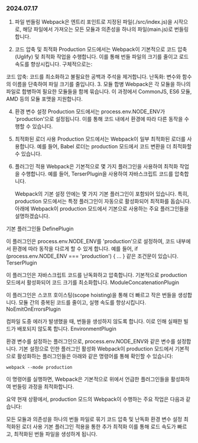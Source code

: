 ### 2024.07.17

1. 파일 번들링
   Webpack은 엔트리 포인트로 지정된 파일(./src/index.js)을 시작으로, 해당 파일에서 가져오는 모든 모듈과 의존성을 하나의 파일(main.js)로 번들링합니다.

2. 코드 압축 및 최적화
   Production 모드에서는 Webpack이 기본적으로 코드 압축(Uglify) 및 최적화 작업을 수행합니다. 이를 통해 번들 파일의 크기를 줄이고 로드 속도를 향상시킵니다. 구체적으로는:

코드 압축: 코드를 최소화하고 불필요한 공백과 주석을 제거합니다.
난독화: 변수와 함수의 이름을 단축하여 파일 크기를 줄입니다. 3. 모듈 합병
Webpack은 각 모듈을 하나의 파일로 합병하여 필요한 모듈들을 함께 묶습니다. 이 과정에서 CommonJS, ES6 모듈, AMD 등의 모듈 포맷을 지원합니다.

4. 환경 변수 설정
   Production 모드에서는 process.env.NODE_ENV가 'production'으로 설정됩니다. 이를 통해 코드 내에서 환경에 따라 다른 동작을 수행할 수 있습니다.

5. 최적화된 로더 사용
   Production 모드에서는 Webpack이 일부 최적화된 로더를 사용합니다. 예를 들어, Babel 로더는 production 모드에서 코드 변환을 더 최적화할 수 있습니다.

6. 플러그인 적용
   Webpack은 기본적으로 몇 가지 플러그인을 사용하여 최적화 작업을 수행합니다. 예를 들어, TerserPlugin을 사용하여 자바스크립트 코드를 압축합니다.

   Webpack의 기본 설정 안에는 몇 가지 기본 플러그인이 포함되어 있습니다. 특히, production 모드에서는 특정 플러그인이 자동으로 활성화되어 최적화를 돕습니다. 아래에 Webpack이 production 모드에서 기본으로 사용하는 주요 플러그인들을 설명하겠습니다.

기본 플러그인들
DefinePlugin

이 플러그인은 process.env.NODE_ENV를 'production'으로 설정하여, 코드 내부에서 환경에 따라 동작을 다르게 할 수 있게 합니다.
예를 들어, if (process.env.NODE_ENV === 'production') { ... } 같은 조건문이 있습니다.
TerserPlugin

이 플러그인은 자바스크립트 코드를 난독화하고 압축합니다.
기본적으로 production 모드에서 활성화되어 코드 크기를 최소화합니다.
ModuleConcatenationPlugin

이 플러그인은 스코프 호이스팅(scope hoisting)을 통해 더 빠르고 작은 번들을 생성합니다.
모듈 간의 중복된 코드를 줄이고, 실행 속도를 향상시킵니다.
NoEmitOnErrorsPlugin

컴파일 도중 에러가 발생했을 때, 번들을 생성하지 않도록 합니다.
이로 인해 실패한 빌드가 배포되지 않도록 합니다.
EnvironmentPlugin

환경 변수를 설정하는 플러그인으로, process.env.NODE_ENV와 같은 변수를 설정합니다.
기본 설정으로 인한 플러그인 활성화
Webpack이 production 모드에서 기본적으로 활성화하는 플러그인들은 아래와 같은 명령어를 통해 확인할 수 있습니다:

`webpack --mode production`

이 명령어를 실행하면, Webpack은 기본적으로 위에서 언급한 플러그인들을 활성화하여 번들링 과정을 최적화합니다.

요약
현재 상황에서, production 모드의 Webpack이 수행하는 주요 작업은 다음과 같습니다:

모든 모듈과 의존성을 하나의 번들 파일로 묶기
코드 압축 및 난독화
환경 변수 설정
최적화된 로더 사용
기본 플러그인 적용을 통한 추가 최적화
이를 통해 로드 속도가 빠르고, 최적화된 번들 파일을 생성하게 됩니다.
